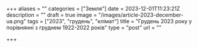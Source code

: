 +++
aliases = ""
categories = ["Земля"]
date = 2023-12-01T11:23:21Z
description = ""
draft = true
image = "/images/article-2023-december-ua.png"
tags = ["2023", "грудень", "клiмат"]
title = "Грудень 2023 року у порівнянні з груднем 1922-2022 років"
type = "post"
url = ""

+++
